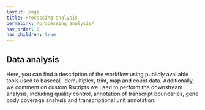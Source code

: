 ```yaml
---
layout: page
title: Processing analysis
permalink: /processing_analysis/
nav_order: 5
has_children: true
---
```


## Data analysis  
Here, you can find a description of the workflow using publicly available tools used to basecall, demultiplex, trim, map and count data. Additionally, we comment on custom Rscripts we used to perform the downstream analysis, including quality control, annotation of transcript boundaries, gene body coverage analysis and transcriptional unit annotation.   
